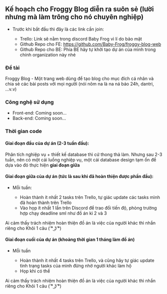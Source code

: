 ## Kế hoạch cho Froggy Blog diễn ra suôn sẻ (lười nhưng mà làm trông cho nó chuyên nghiệp)

- Trước khi bắt đầu thì đây là các link cần join:

  - Trello: Link sẽ nằm trong discord Baby Frog vì lí do bảo mật
  - Github Repo cho FE: https://github.com/Baby-Frog/froggy-blog-web
  - Github Repo cho BE: Phía BE hãy tự khởi tạo dự án của mình trong chính organization này nhé

### Đề tài

Froggy Blog - Một trang web dùng để tạo blog cho mục đích cá nhân và chia sẻ các bài posts với mọi người (nói nôm na là na ná báo 24h, dantri, ...v.v)

### Công nghệ sử dụng

- Front-end: Coming soon...
- Back-end: Coming soon...

### Thời gian code

#### Giai đoạn đầu của dự án (2-3 tuần đầu):

Phân tích nghiệp vụ + thiết kế database thì cứ thong thả làm. Nhưng sau 2-3 tuần, nên có một cái luồng nghiệp vụ, một cái database design tạm ổn để dựa vào đó thực hiện **giai đoạn giữa**

#### Giai đoạn giữa của dự án (tức là sau khi đã hoàn thiện được phần đầu):

- Mỗi tuần:

  - Hoàn thành ít nhất 2 tasks trên Trello, tự giác update các tasks mình đã hoàn thành trên Trello
  - Vào họp ít nhất 1 lần trên Discord để trao đổi tiến độ, phòng trường hợp chạy deadline sml như đồ án kì 2 và 3

Ai cảm thấy trách nhiệm hoàn thiện đồ án là việc của người khác thì nhắn riêng cho Khôi 1 câu ( ͡° ͜ʖ ͡°)

#### Giai đoạn cuối của dự án (khoảng thời gian 1 tháng làm đồ án)

- Mỗi tuần

  - Hoàn thành ít nhất 4 tasks trên Trello, và cũng hãy tự giác update tình trạng tasks của mình đừng nhờ người khác làm hộ
  - Họp khi có thể

Ai cảm thấy trách nhiệm hoàn thiện đồ án là việc của người khác thì nhắn riêng cho Khôi 1 câu ( ͡° ͜ʖ ͡°)
